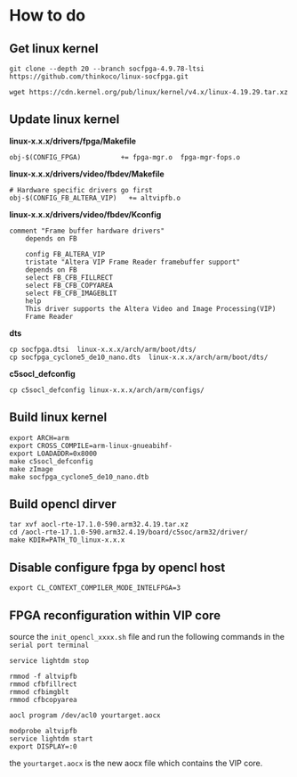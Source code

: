 # How to do
## Get linux kernel

	git clone --depth 20 --branch socfpga-4.9.78-ltsi https://github.com/thinkoco/linux-socfpga.git
	
	wget https://cdn.kernel.org/pub/linux/kernel/v4.x/linux-4.19.29.tar.xz

## Update linux kernel

**linux-x.x.x/drivers/fpga/Makefile**

	obj-$(CONFIG_FPGA)          += fpga-mgr.o  fpga-mgr-fops.o

**linux-x.x.x/drivers/video/fbdev/Makefile**

	# Hardware specific drivers go first
	obj-$(CONFIG_FB_ALTERA_VIP)   += altvipfb.o

**linux-x.x.x/drivers/video/fbdev/Kconfig**

	comment "Frame buffer hardware drivers"
		depends on FB

		config FB_ALTERA_VIP
		tristate "Altera VIP Frame Reader framebuffer support"
		depends on FB
		select FB_CFB_FILLRECT
		select FB_CFB_COPYAREA
		select FB_CFB_IMAGEBLIT
		help
		This driver supports the Altera Video and Image Processing(VIP)
		Frame Reader

**dts**

	cp socfpga.dtsi  linux-x.x.x/arch/arm/boot/dts/
	cp socfpga_cyclone5_de10_nano.dts  linux-x.x.x/arch/arm/boot/dts/

**c5socl_defconfig**

	cp c5socl_defconfig linux-x.x.x/arch/arm/configs/

## Build linux kernel

	export ARCH=arm
	export CROSS_COMPILE=arm-linux-gnueabihf-
	export LOADADDR=0x8000
	make c5socl_defconfig
	make zImage
	make socfpga_cyclone5_de10_nano.dtb

## Build opencl dirver

	tar xvf aocl-rte-17.1.0-590.arm32.4.19.tar.xz
	cd /aocl-rte-17.1.0-590.arm32.4.19/board/c5soc/arm32/driver/
	make KDIR=PATH_TO_linux-x.x.x

## Disable configure fpga by opencl host 

	export CL_CONTEXT_COMPILER_MODE_INTELFPGA=3

## FPGA reconfiguration within VIP core
source the `init_opencl_xxxx.sh` file and run the following commands in the `serial port terminal`
```
service lightdm stop

rmmod -f altvipfb
rmmod cfbfillrect
rmmod cfbimgblt
rmmod cfbcopyarea

aocl program /dev/acl0 yourtarget.aocx
 
modprobe altvipfb
service lightdm start
export DISPLAY=:0
```
the `yourtarget.aocx` is the new aocx file which contains the VIP core.